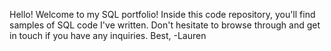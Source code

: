 Hello!
Welcome to my SQL portfolio! Inside this code repository, you'll find samples of SQL code I've written. Don't hesitate to browse through and get in touch if you have any inquiries.
Best,
-Lauren

